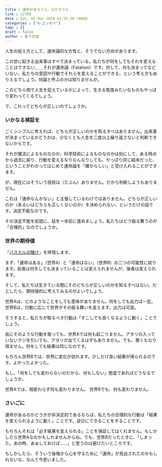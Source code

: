 ```yaml
---
title : 運命があろうと、なかろうと
link : 12798
date : Sat, 01 Mar 2014 01:55:38 +0000
categories : ["6-エッセイ"]
tags : []
draft : false
author : 倉下忠憲
---
```


人生の捉え方として、運命論的な方性と、そうでない方向があります。

この世に起きる出来事はすべて決まっている。私たちが何をしてもそれを変えることはできない＿＿それが運命論（Fatalism）です。対して、何も決まってなどいない、私たちの意図や行動でそれらを変えることができる、という考え方もありえるでしょう。何論と呼ぶのかは知りませんが。

このどちら側で人生を捉えているかによって、生きる態度みたいなものもやっぱり変わってくるでしょう。

で、これってどちらが正しいのでしょうか。

<H3>いかなる検証を</H3>

ごくシンプルに考えれば、どちらが正しいのかを知るすべはありません。出来事が決まっているかどうかは、少なくとも人生を二度以上繰り返さないと判断できないからです。

それが魔法によるものなのか、科学技術によるものなのかは別にして、ある時点から過去に戻り、行動を変えるなりなんなりしても、やっぱり同じ結末だった、ということがわかってはじめて運命論を「確からしい」と受け入れることができます。

が、現在にはそういう技術は（たぶん）ありません。だから判断しようもありません。

これは「運命なんかない」と主張しているわけではありません。どちらが正しいのか（あるいはどちらも正しくないのか）を決められない、というだけの話です。決定不能なのです。

その決定不能を前提に、話を一歩前に進めましょう。私たちはどう振る舞うのが「合理的」なのでしょうか。

<H3>世界の期待値</H3>

「<a href="http://ja.wikipedia.org/wiki/%E3%83%91%E3%82%B9%E3%82%AB%E3%83%AB%E3%81%AE%E8%B3%AD%E3%81%91" target="_blank">パスカルの賭け</a>」を拝借します。

まず、「運命はある」（世界A）と「運命はない」（世界B）の二つの可能性に絞ります。前者は何をしても決まっていることは変えられませんが、後者は変えられます。

そして、私たちは生きている間にそのどちらが正しいのかを知るすべはない。だとしたら、期待値的に考えてみるのがよいでしょう。

世界Aは、どのようなことをしても意味がありません。何をしても出力は一定。
世界Bは、行動に応じて世界がその振る舞いを変えます。出力は可変。

そうすると、私たちが取るべき行動は「すこしでも良くなるように動く」ことでしょう。

仮にそのような行動を取っても、世界Aでは何も起こりません。アタリの入っていないクジを引いても、アタリが出てくるはずもありません。でも、悪くもなり得ません。何をしても結果は同じなのです。

もちろん世界Bでは、世界に変化が訪れます。少しだけ良い結果が得られるのです。よかったよかった。

もし、「何をしても変わらないのだから、何もしない」態度であればどうなるでしょうか。

世界Aでは、相変わらず何も変わりません。
世界Bでも、何も変わりません。

<H3>さいごに</H3>

運命があるのかどうかが非決定的であるならば、私たちの合理的な行動は「結果を変えられるように動く」ことです。自分にできることをすることです。

もちろんそれは「必ず結果を変えられる」ことを保証してはくれません。もしかしたら世界Aなのかもしれませんからね。でも、世界Bだったときに、「しまった。あの時、あぁしておけば……」と思うのは避けたいところです。

もしかしたら、そういう後悔から心を守るために「運命」が見出されたのかもしれないな、なんて今思いました。
